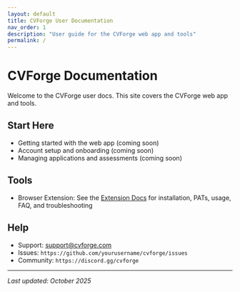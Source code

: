 ```yaml
---
layout: default
title: CVForge User Documentation
nav_order: 1
description: "User guide for the CVForge web app and tools"
permalink: /
---
```


# CVForge Documentation

Welcome to the CVForge user docs. This site covers the CVForge web app and tools.

## Start Here
- Getting started with the web app (coming soon)
- Account setup and onboarding (coming soon)
- Managing applications and assessments (coming soon)

## Tools
- Browser Extension: See the [Extension Docs](extension/) for installation, PATs, usage, FAQ, and troubleshooting

## Help
- Support: [support@cvforge.com](mailto:support@cvforge.com)
- Issues: `https://github.com/yourusername/cvforge/issues`
- Community: `https://discord.gg/cvforge`

---
*Last updated: October 2025*

